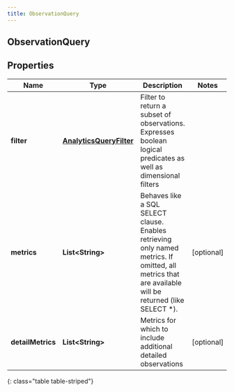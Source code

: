 ```yaml
---
title: ObservationQuery
---
```

## ObservationQuery


## Properties

| Name | Type | Description | Notes |
| ------------ | ------------- | ------------- | ------------- |
| **filter** | [**AnalyticsQueryFilter**](AnalyticsQueryFilter.html) | Filter to return a subset of observations. Expresses boolean logical predicates as well as dimensional filters |  |
| **metrics** | **List&lt;String&gt;** | Behaves like a SQL SELECT clause. Enables retrieving only named metrics. If omitted, all metrics that are available will be returned (like SELECT *). |  [optional] |
| **detailMetrics** | **List&lt;String&gt;** | Metrics for which to include additional detailed observations |  [optional] |
{: class="table table-striped"}



